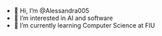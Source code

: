 - 👋 Hi, I’m @Alessandra005
- 👀 I’m interested in AI and software
- 🌱 I’m currently learning Computer Science at FIU


<!---
Alessandra005/Alessandra005 is a ✨ special ✨ repository because its `README.md` (this file) appears on your GitHub profile.
You can click the Preview link to take a look at your changes.
--->

